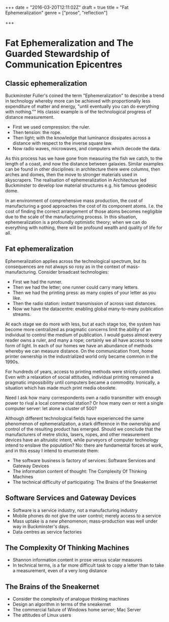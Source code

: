 +++
date = "2016-03-20T12:11:02Z"
draft = true
title = "Fat Ephemeralization"
genre = ["prose", "reflection"]

+++

# Fat Ephemeralization and The Guarded Stewardship of Communication Epicentres

## Classic ephemeralization

Buckminster Fuller's coined the term "Ephemeralization" to describe a trend in technology whereby more can be achieved with proportionally less expenditure of matter and energy, "until eventually you can do everything with nothing.""  His classic example is of the technological progress of distance measurement.

* First we used compression: the ruler.
* Then tension: the rope.
* Then light; with the knowledge that luminance dissipates across a distance with respect to the inverse square law.
* Now radio waves, microwaves, and computers which decode the data.

As this process has  we have gone from measuring the fish we catch, to the length of a coast, and now the distance between galaxies.  Similar examples can be found in other disciplines: in architecture there were columns, then arches and domes, then the move to stronger materials used in skyscrapers.  The realisation of ephemeralization in Architecture led Buckminster to develop low material structures e.g. his famous geodesic dome.

In an environment of comprehensive mass production, the cost of manufacturing a good approaches the cost of its component atoms.  I.e. the cost of finding the correct arrangement of those atoms becomes negligible due to the scale of the manufacturing process.  In this situation, ephemeralization is a profoundly optimistic theory; when we can do everything with nothing, there will be profound wealth and quality of life for all.

## Fat ephemeralization

Ephemeralization applies across the technological spectrum, but its consequences are not always so rosy as in the context of mass-manufacturing.  Consider broadcast technologies:

* First we had the runner.
* Then we had the letter; one runner could carry many letters.
* Then we had the printing press: as many copies of your letter as you like.
* Then the radio station: instant transmission of across vast distances.
* Now we have the datacentre: enabling global many-to-many publication streams.

At each stage we do more with less, but at each stage too, the system has become more centralized as pragmatic concerns limit the ability of an individual to control the medium of publication.  I would guess almost every reader owns a ruler, and many a rope;  certainly we all have access to some form of light.  In each of our homes we have an abundance of methods whereby we can measure distance.  On the communication front, home printer ownership in the industrialized world only became common in the 1990s.

For hundreds of years, access to printing methods were strictly controlled.  Even with a relaxation of social attitudes, individual printing remained a pragmatic impossibility until computers became a commodity.  Ironically, a situation which has made much print media obsolete.

Need I ask how many correspondents own a radio transmitter with enough power to rival a local commercial station?  Or how many own or rent a single computer server: let alone a cluster of 500?

Although different technological fields have experienced the same phenomenon of ephemeralization, a stark difference in the ownership and control of the resulting product has emerged.  Should we conclude that the manufacturers of metre sticks, lasers, ropes, and other measurement devices have an altruistic intent, while purveyors of computer technology intend to enslave the population?  No: there are fundamental forces at work, and in this essay I intend to enumerate them:

* The software business is factory of services: Software Services and Gateway Devices
* The information content of thought: The Complexity Of Thinking Machines
* The technical difficulty of participating: The Brains of the Sneakernet

## Software Services and Gateway Devices

* Software is a service industry, not a manufacturing industry
* Mobile phones do not give the user control; merely access to a service
* Mass uptake is a new phenomenon; mass-production was well under way in Buckminster's days.
* Data centres as service factories

## The Complexity Of Thinking Machines

* Shannon information content in prose versus scalar measures
* In technical terms, is a far more difficult task to copy a letter than to take a measurement, even of a very long distance

## The Brains of the Sneakernet

* Consider the complexity of analogue thinking machines
* Design an algorithm in terms of the sneakernet
* The commercial failure of Windows home server; Mac Server
* The attitudes of Linux users

